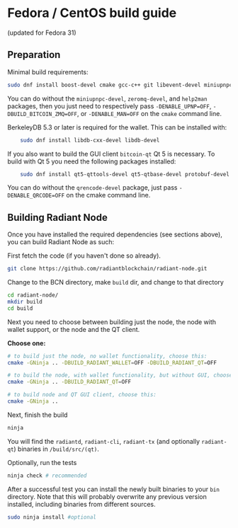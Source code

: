 # Fedora / CentOS build guide

(updated for Fedora 31)

## Preparation

Minimal build requirements:

```bash
sudo dnf install boost-devel cmake gcc-c++ git libevent-devel miniupnpc-devel ninja-build openssl-devel python3 zeromq-devel help2man
```

You can do without the `miniupnpc-devel`, `zeromq-devel`, and `help2man`
packages, then you just need to respectively pass `-DENABLE_UPNP=OFF`,
`-DBUILD_BITCOIN_ZMQ=OFF`, or `-DENABLE_MAN=OFF` on the `cmake` command line.

BerkeleyDB 5.3 or later is required for the wallet. This can be installed with:

```bash
    sudo dnf install libdb-cxx-devel libdb-devel
```

If you also want to build the GUI client `bitcoin-qt` Qt 5 is necessary.
To build with Qt 5 you need the following packages installed:

```bash
    sudo dnf install qt5-qttools-devel qt5-qtbase-devel protobuf-devel qrencode-devel
```

You can do without the `qrencode-devel` package, just pass `-DENABLE_QRCODE=OFF`
on the cmake command line.

## Building Radiant Node

Once you have installed the required dependencies (see sections above), you can
build Radiant Node as such:

First fetch the code (if you haven't done so already).

```bash
git clone https://github.com/radiantblockchain/radiant-node.git
```

Change to the BCN directory, make `build` dir, and change to that directory

```bash
cd radiant-node/
mkdir build
cd build
```

Next you need to choose between building just the node, the node with wallet
support, or the node and the QT client.

**Choose one:**

```bash
# to build just the node, no wallet functionality, choose this:
cmake -GNinja .. -DBUILD_RADIANT_WALLET=OFF -DBUILD_RADIANT_QT=OFF
```

```bash
# to build the node, with wallet functionality, but without GUI, choose this:
cmake -GNinja .. -DBUILD_RADIANT_QT=OFF
```

```bash
# to build node and QT GUI client, choose this:
cmake -GNinja ..
```

Next, finish the build

```bash
ninja
```

You will find the `radiantd`, `radiant-cli`, `radiant-tx` (and optionally `radiant-qt`)
binaries in `/build/src/(qt)`.

Optionally, run the tests

```bash
ninja check # recommended
```

After a successful test you can install the newly built binaries to your `bin` directory.
Note that this will probably overwrite any previous version installed, including
binaries from different sources.

```bash
sudo ninja install #optional
```


